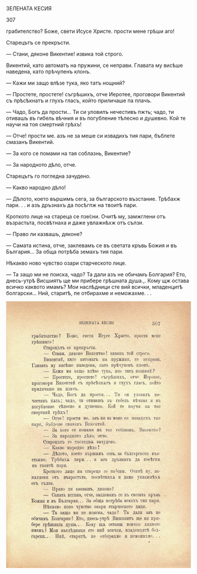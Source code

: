 ﻿ЗЕЛЕНАТА КЕСИЯ

307

грабителство? Боже, свети Исусе Христе. прости мене грѣши аго!

Старецътъ се прекръсти.

— Стани, дяконе Викентие! извика той строго.

Викентий, като автоматъ на пружини, се неправи. Главата му висѣше наведена, като прѣчупенъ клонъ.

— Кажи ми защо влѣзе тука, яко татъ нощний?

— Простете, простете! съгрѣшихъ, отче Иеротее, проговори Викентий съ прѣсѣкнатъ и глухъ гласъ, който приличаше па плачъ.

— Чадо, Богъ да прости... Ти си уловилъ нечестивъ пжть; чадо, ти отивашъ въ гибель вѣчния и въ погубление тѣлесно и душевно. Кой те научи на тоя смертний грѣхъ!

— Отче! прости ме. азъ не за меше си извадихъ тия пари, бъблете смазанъ Викентий.

— За кого се помами на тая соблазнь, Викентие?

— За народното дѣло, отче.

Старецътъ го погледна зачудено.

— Какво народно дѣло!

— Дѣлото, което вършимъ сега, за българското възстание. Трѣбахж пари. . . и азъ дръзнахъ да посѣгпж на твоитѣ пари.

Кроткото лице на стареца се пзе́сни. Очитѣ му, замжглени отъ възрастьта, посвѣтнаха и даже увлажнѣхж отъ сълзи.

— Право ли казвашъ, дяконе?

— Самата истина, отче, заклевамъ се въ светата кръвь Божия и въ България... За обща потрѣба земахъ тия пари.

Нѣкакво ново чувство озари старческото лице.

— Та защо ми не поиска, чадо? Та дали азъ не обичамъ Болгария? Ето, днесь-утрѣ Висшиятъ ще ми прибере грѣшната душа.,. Кому щж остава всичко каквото имамъ? Мои наслѣдници сте вий всички, младенцитѣ болгарски... Ний, старитѣ, пе отбирахме и неможахме. . .

![original](../images/346.jpg)

